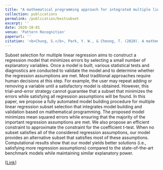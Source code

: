 ```yaml
---
title: "A mathematical programming approach for integrated multiple linear regression subset selection and validation"
collection: publications
permalink: /publication/bestsubset
excerpt: ''
date: 2020-10-01
venue: 'Pattern Recognition'
paperurl: ''
citation: '<b>Chung, S.</b>, Park, Y. W., & Cheong, T. (2020). A mathematical programming approach for integrated multiple linear regression subset selection and validation. <i>Pattern Recognition</i>, 108, 107565.'
---
```


Subset selection for multiple linear regression aims to construct a regression model that minimizes errors by selecting a small number of explanatory variables. Once a model is built, various statistical tests and diagnostics are conducted to validate the model and to determine whether the regression assumptions are met. Most traditional approaches require human decisions at this step. For example, the user may repeat adding or removing a variable until a satisfactory model is obtained. However, this trial-and-error strategy cannot guarantee that a subset that minimizes the errors while satisfying all regression assumptions will be found. In this paper, we propose a fully automated model building procedure for multiple linear regression subset selection that integrates model building and validation based on mathematical programming. The proposed model minimizes mean squared errors while ensuring that the majority of the important regression assumptions are met. We also propose an efficient constraint to approximate the constraint for the coefficient t-test. When no subset satisfies all of the considered regression assumptions, our model provides an alternative subset that satisfies most of these assumptions. Computational results show that our model yields better solutions (i.e., satisfying more regression assumptions) compared to the state-of-the-art benchmark models while maintaining similar explanatory power.

[[Link](https://www.sciencedirect.com/science/article/pii/S003132032030368X)]
